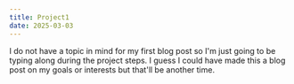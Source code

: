```yaml
---
title: Project1
date: 2025-03-03
---
```

I do not have a topic in mind for my first blog post so I'm just going to be typing along during the project steps. I guess I could have made this a blog post on my goals or interests but that'll be another time.
